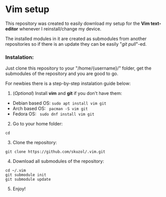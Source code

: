 # Vim setup

This repository was created to easily download my setup for the **Vim text-editor** whenever I reinstall/change my device.

The installed modules in it are created as submodules from another repositories so if there is an update they can be easily "*git pull*"-ed.

### Instalation:

Just clone this repository to your "/home/{username}/" folder, get the submodules of the repository and you are good to go. 

For newbies there is a step-by-step instalation guide below:

1. (*Optional*) Install **vim** and **git** if you don't have them:
- Debian based OS: ``` sudo apt install vim git ```
- Arch based OS: ``` pacman -S vim git```
- Fedora OS: ``` sudo dnf install vim git```

2. Go to your home folder:

```
cd
```
3. Clone the repository:
``` 
git clone https://github.com/skuzol/.vim.git
```
4. Download all submodules of the repository:
```
cd ~/.vim
git submodule init
git submodule update
```
5. Enjoy!
